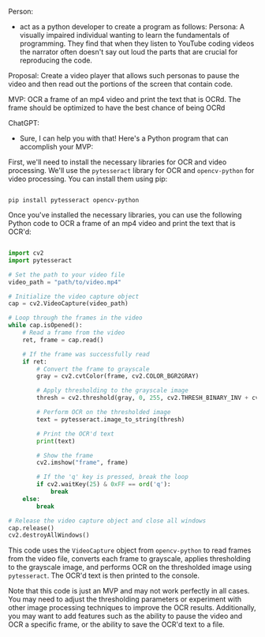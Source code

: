 
Person: 
- act as a python developer to create a program as follows: Persona:
A visually impaired individual wanting to learn the fundamentals of programming. They find that when they listen to YouTube coding videos the narrator often doesn't say out loud the parts that are crucial for reproducing the code.

Proposal:
Create a video player that allows such personas to pause the video and then read out the portions of the screen that contain code.

MVP:
OCR a frame of an mp4 video and print the text that is OCRd. The frame should be optimized to have the best chance of being OCRd

ChatGPT: 
- Sure, I can help you with that! Here's a Python program that can accomplish your MVP:

First, we'll need to install the necessary libraries for OCR and video processing. We'll use the `pytesseract` library for OCR and `opencv-python` for video processing. You can install them using pip:

```

pip install pytesseract opencv-python
```



Once you've installed the necessary libraries, you can use the following Python code to OCR a frame of an mp4 video and print the text that is OCR'd:

```python

import cv2
import pytesseract

# Set the path to your video file
video_path = "path/to/video.mp4"

# Initialize the video capture object
cap = cv2.VideoCapture(video_path)

# Loop through the frames in the video
while cap.isOpened():
    # Read a frame from the video
    ret, frame = cap.read()

    # If the frame was successfully read
    if ret:
        # Convert the frame to grayscale
        gray = cv2.cvtColor(frame, cv2.COLOR_BGR2GRAY)

        # Apply thresholding to the grayscale image
        thresh = cv2.threshold(gray, 0, 255, cv2.THRESH_BINARY_INV + cv2.THRESH_OTSU)[1]

        # Perform OCR on the thresholded image
        text = pytesseract.image_to_string(thresh)

        # Print the OCR'd text
        print(text)

        # Show the frame
        cv2.imshow("frame", frame)

        # If the 'q' key is pressed, break the loop
        if cv2.waitKey(25) & 0xFF == ord('q'):
            break
    else:
        break

# Release the video capture object and close all windows
cap.release()
cv2.destroyAllWindows()
```



This code uses the `VideoCapture` object from `opencv-python` to read frames from the video file, converts each frame to grayscale, applies thresholding to the grayscale image, and performs OCR on the thresholded image using `pytesseract`. The OCR'd text is then printed to the console.

Note that this code is just an MVP and may not work perfectly in all cases. You may need to adjust the thresholding parameters or experiment with other image processing techniques to improve the OCR results. Additionally, you may want to add features such as the ability to pause the video and OCR a specific frame, or the ability to save the OCR'd text to a file.

